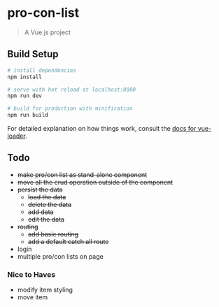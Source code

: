# pro-con-list

> A Vue.js project

## Build Setup

``` bash
# install dependencies
npm install

# serve with hot reload at localhost:8080
npm run dev

# build for production with minification
npm run build
```

For detailed explanation on how things work, consult the [docs for vue-loader](http://vuejs.github.io/vue-loader).

## Todo
- ~~make pro/con list as stand-alone component~~
- ~~move all the crud operation outside of the component~~
- ~~persist the data~~
  - ~~load the data~~
  - ~~delete the data~~
  - ~~add data~~
  - ~~edit the data~~
- ~~routing~~
  - ~~add basic routing~~
  - ~~add a default catch all route~~
- login
- multiple pro/con lists on page

### Nice to Haves
- modify item styling
- move item
